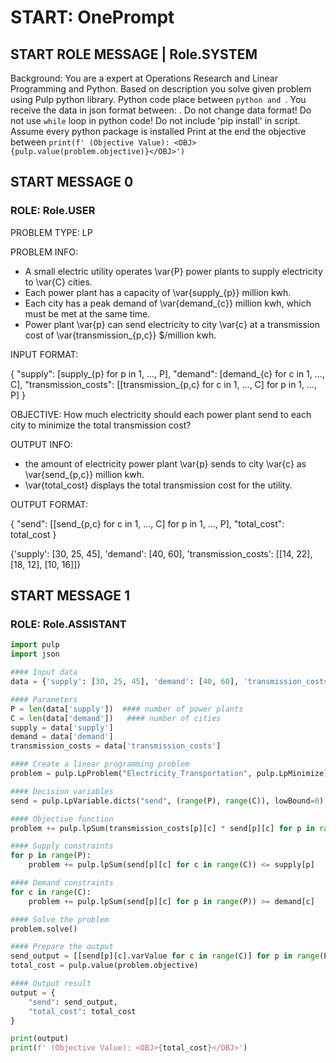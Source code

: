 # START: OnePrompt 
## START ROLE MESSAGE | Role.SYSTEM 
Background: You are a expert at Operations Research and Linear Programming and Python. Based on description you solve given problem using Pulp python library. Python code place between ```python and ```. You receive the data in json format between: <DATA></DATA>. Do not change data format! Do not use `while` loop in python code! Do not include 'pip install' in script. Assume every python package is installed Print at the end the objective between <OBJ></OBJ> `print(f' (Objective Value): <OBJ>{pulp.value(problem.objective)}</OBJ>')`  
## START MESSAGE 0 
### ROLE: Role.USER
<DESCRIPTION>
PROBLEM TYPE: LP

PROBLEM INFO:

- A small electric utility operates \var{P} power plants to supply electricity to \var{C} cities.
- Each power plant has a capacity of \var{supply_{p}} million kwh.
- Each city has a peak demand of \var{demand_{c}} million kwh, which must be met at the same time.
- Power plant \var{p} can send electricity to city \var{c} at a transmission cost of \var{transmission_{p,c}} $/million kwh.

INPUT FORMAT: 

{
    "supply": [supply_{p} for p in 1, ..., P],
    "demand": [demand_{c} for c in 1, ..., C],
    "transmission_costs": [[transmission_{p,c} for c in 1, ..., C] for p in 1, ..., P]
}

OBJECTIVE: How much electricity should each power plant send to each city to minimize the total transmission cost?

OUTPUT INFO:

- the amount of electricity power plant \var{p} sends to city \var{c} as \var{send_{p,c}} million kwh.
- \var{total_cost} displays the total transmission cost for the utility.

OUTPUT FORMAT:

{
    "send": [[send_{p,c} for c in 1, ..., C] for p in 1, ..., P],
    "total_cost": total_cost
}

</DESCRIPTION>
<DATA>
{'supply': [30, 25, 45], 'demand': [40, 60], 'transmission_costs': [[14, 22], [18, 12], [10, 16]]}</DATA>


## START MESSAGE 1 
### ROLE: Role.ASSISTANT
```python
import pulp
import json

#### Input data
data = {'supply': [30, 25, 45], 'demand': [40, 60], 'transmission_costs': [[14, 22], [18, 12], [10, 16]]}

#### Parameters
P = len(data['supply'])  #### number of power plants
C = len(data['demand'])   #### number of cities
supply = data['supply']
demand = data['demand']
transmission_costs = data['transmission_costs']

#### Create a linear programming problem
problem = pulp.LpProblem("Electricity_Transportation", pulp.LpMinimize)

#### Decision variables
send = pulp.LpVariable.dicts("send", (range(P), range(C)), lowBound=0)

#### Objective function
problem += pulp.lpSum(transmission_costs[p][c] * send[p][c] for p in range(P) for c in range(C))

#### Supply constraints
for p in range(P):
    problem += pulp.lpSum(send[p][c] for c in range(C)) <= supply[p]

#### Demand constraints
for c in range(C):
    problem += pulp.lpSum(send[p][c] for p in range(P)) >= demand[c]

#### Solve the problem
problem.solve()

#### Prepare the output
send_output = [[send[p][c].varValue for c in range(C)] for p in range(P)]
total_cost = pulp.value(problem.objective)

#### Output result
output = {
    "send": send_output,
    "total_cost": total_cost
}

print(output)
print(f' (Objective Value): <OBJ>{total_cost}</OBJ>')
```

